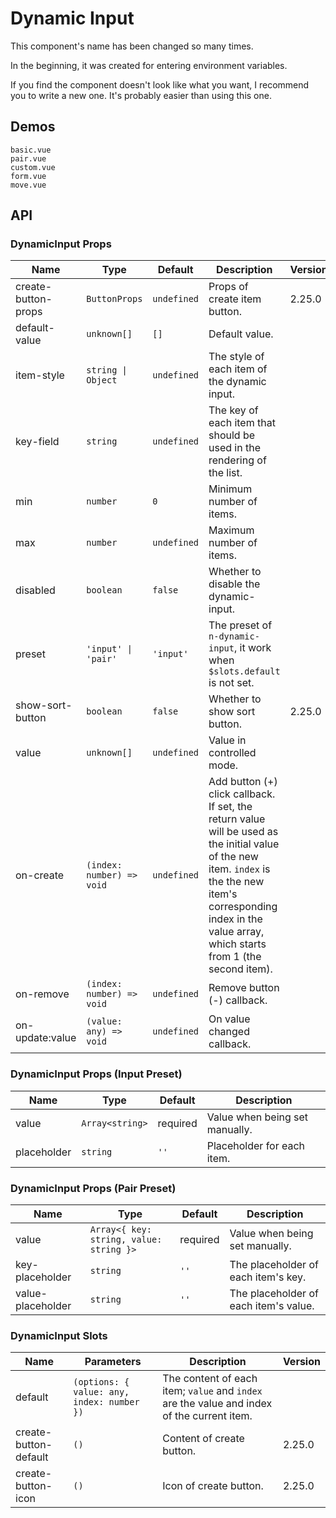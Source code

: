 # Dynamic Input

<!--single-column-->

This component's name has been changed so many times.

In the beginning, it was created for entering environment variables.

If you find the component doesn't look like what you want, I recommend you to write a new one. It's probably easier than using this one.

## Demos

```demo
basic.vue
pair.vue
custom.vue
form.vue
move.vue
```

## API

### DynamicInput Props

| Name | Type | Default | Description | Version |
| --- | --- | --- | --- | --- |
| create-button-props | `ButtonProps` | `undefined` | Props of create item button. | 2.25.0 |
| default-value | `unknown[]` | `[]` | Default value. |  |
| item-style | `string \| Object` | `undefined` | The style of each item of the dynamic input. |  |
| key-field | `string` | `undefined` | The key of each item that should be used in the rendering of the list. |  |
| min | `number` | `0` | Minimum number of items. |  |
| max | `number` | `undefined` | Maximum number of items. |  |
| disabled | `boolean` | `false` | Whether to disable the dynamic-input. |  |
| preset | `'input' \| 'pair'` | `'input'` | The preset of `n-dynamic-input`, it work when `$slots.default` is not set. |  |
| show-sort-button | `boolean` | `false` | Whether to show sort button. | 2.25.0 |
| value | `unknown[]` | `undefined` | Value in controlled mode. |  |
| on-create | `(index: number) => void` | `undefined` | Add button (+) click callback. If set, the return value will be used as the initial value of the new item. `index` is the the new item's corresponding index in the value array, which starts from 1 (the second item). |  |
| on-remove | `(index: number) => void` | `undefined` | Remove button (-) callback. |  |
| on-update:value | `(value: any) => void` | `undefined` | On value changed callback. |  |

### DynamicInput Props (Input Preset)

| Name        | Type            | Default  | Description                    |
| ----------- | --------------- | -------- | ------------------------------ |
| value       | `Array<string>` | required | Value when being set manually. |
| placeholder | `string`        | `''`     | Placeholder for each item.     |

### DynamicInput Props (Pair Preset)

| Name | Type | Default | Description |
| --- | --- | --- | --- |
| value | `Array<{ key: string, value: string }>` | required | Value when being set manually. |
| key-placeholder | `string` | `''` | The placeholder of each item's key. |
| value-placeholder | `string` | `''` | The placeholder of each item's value. |

### DynamicInput Slots

| Name | Parameters | Description | Version |
| --- | --- | --- | --- |
| default | `(options: { value: any, index: number })` | The content of each item; `value` and `index` are the value and index of the current item. |  |
| create-button-default | `()` | Content of create button. | 2.25.0 |
| create-button-icon | `()` | Icon of create button. | 2.25.0 |
